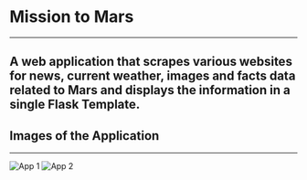  # Mission to Mars
------------------------------------------------------------------------------
 ## A web application that scrapes various websites for news, current weather, images and facts data related to Mars and displays the information in a single Flask Template. 

## Images of the Application 
------------------------------------------------------------------------------
![App 1](https://github.com/AlliVaughn/web-scraping-challenge/blob/master/mission-to-mars1.png)
![App 2](https://github.com/AlliVaughn/web-scraping-challenge/blob/master/mission-to-mars2.png)

